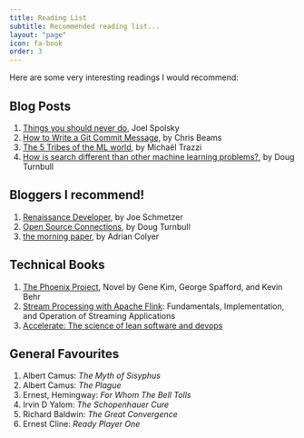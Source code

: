 ```yaml
---
title: Reading List
subtitle: Recommended reading list...
layout: "page"
icon: fa-book
order: 3
---
```


Here are some very interesting readings I would recommend:

## Blog Posts
1. [Things you should never do](https://www.joelonsoftware.com/2000/04/06/things-you-should-never-do-part-i/), Joel Spolsky
2. [How to Write a Git Commit Message](https://chris.beams.io/posts/git-commit/), by Chris Beams
3. [The 5 Tribes of the ML world](https://medium.com/42ai/the-5-tribes-of-the-ml-world-670ebce96b4c), by Michaël Trazzi
4. [How is search different than other machine learning problems?](https://opensourceconnections.com/blog/2017/08/03/search-as-machine-learning-prob/), by Doug Turnbull 

## Bloggers I recommend!
1. [Renaissance Developer](https://exubero.com/about/), by Joe Schmetzer
2. [Open Source Connections](https://opensourceconnections.com/team/doug-turnbull/), by Doug Turnbull 
3. [the morning paper](https://blog.acolyer.org/), by Adrian Colyer

## Technical Books
1. [The Phoenix Project](https://www.amazon.de/s/?ie=UTF8&keywords=the+phoenix+project&index=aps&tag=googdemozdesk-21&ref=pd_sl_ahc3gazpa_e&adgrpid=82016986236&hvpone=&hvptwo=&hvadid=394592758728&hvpos=&hvnetw=g&hvrand=12007918297408763142&hvqmt=e&hvdev=c&hvdvcmdl=&hvlocint=&hvlocphy=9061572&hvtargid=kwd-826183750&hydadcr=24469_1812055&gclid=EAIaIQobChMItdjysbzg6gIVyOF3Ch10HQKiEAAYASAAEgIr2vD_BwE&language=en_GB), Novel by Gene Kim, George Spafford, and Kevin Behr
2. [Stream Processing with Apache Flink](https://www.amazon.de/Stream-Processing-Apache-Flink-Implementation/dp/149197429X/ref=sr_1_2?dchild=1&keywords=Flink&qid=1595407633&sr=8-2): Fundamentals, Implementation, and Operation of Streaming Applications
3. [Accelerate: The science of lean software and devops](https://www.amazon.de/Accelerate-Software-Performing-Technology-Organizations/dp/1942788339/ref=sr_1_3?crid=7EB9SBT07ENI&dchild=1&keywords=accelerate+the+science+of+lean+software+and+devops&qid=1595407747&sprefix=Accelerate+the+%2Caps%2C408&sr=8-3)

## General Favourites
1. Albert Camus: *The Myth of Sisyphus*
2. Albert Camus: *The Plague*
3. Ernest, Hemingway: *For Whom The Bell Tolls*
4. Irvin D Yalom: *The Schopenhauer Cure*
5. Richard Baldwin: *The Great Convergence*
6. Ernest Cline: *Ready Player One*